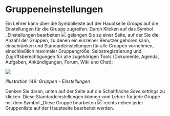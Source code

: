 # Gruppeneinstellungen

Ein Lehrer kann über die Symbolleiste auf der Hauptseite _Groups_ auf die Einstellungen für die Gruppe zugreifen. Durch Klicken auf das Symbol _Einstellungen bearbeiten ![](../../.gitbook/assets/graphics279.png) gelangen Sie zu einer Seite, auf der Sie die Anzahl der Gruppen, zu denen ein einzelner Benutzer gehören kann, einschränken und Standardeinstellungen für alle Gruppen vornehmen, einschließlich maximaler Gruppengröße, Selbstregistrierung und Zugriffsberechtigungen für alle zugehörigen Tools \(Dokumente, Agenda, Aufgaben, Ankündigungen, Forum, Wiki und Chat\):

![](../../.gitbook/assets/graphics282.png)

_Illustration 149: Gruppen - Einstellungen_

Denken Sie daran, unten auf der Seite auf die Schaltfläche _Save settings_ zu klicken. Diese Standardeinstellungen können vom Lehrer für jede Gruppe mit dem Symbol _Diese Gruppe bearbeiten ![](../../.gitbook/assets/graphics281.png) rechts neben jeder Gruppenliste auf der Hauptseite bearbeitet werden.